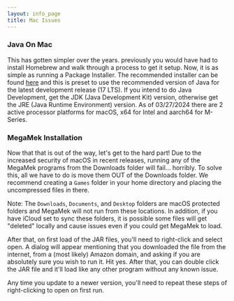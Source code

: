 ```yaml
---
layout: info_page
title: Mac Issues
---
```


### Java On Mac

This has gotten simpler over the years. previously you would have had to install Homebrew and walk through a process to get it setup. Now, it is as simple as running a Package Installer. The recommended installer can be found [here](https://adoptium.net/temurin/releases/?os=mac&version=17) and this is preset to use the recommended version of Java for the latest development release (17 LTS). If you intend to do Java Development, get the JDK (Java Development Kit) version, otherwise get the JRE (Java Runtime Environment) version. As of 03/27/2024 there are 2 active processor platforms for macOS, x64 for Intel and aarch64 for M-Series.

### MegaMek Installation

Now that that is out of the way, let's get to the hard part! Due to the increased security of macOS in recent releases, running any of the MegaMek programs from the Downloads folder will fail... horribly. To solve this, all we have to do is move them OUT of the Downloads folder. We recommend creating a `Games` folder in your home directory and placing the uncompressed files in there.

Note: The `Downloads`, `Documents`, and `Desktop` folders are macOS protected folders and MegaMek will not run from these locations. In addition, if you have iCloud set to sync these folders, it is possible some files will get "deleted" locally and cause issues even if you could get MegaMek to load.

After that, on first load of the JAR files, you'll need to right-click and select open. A dialog will appear mentioning that you downloaded the file from the internet, from a (most likely) Amazon domain, and asking if you are absolutely sure you wish to run it. Hit yes. After that, you can double click the JAR file and it'll load like any other program without any known issue.

Any time you update to a newer version, you'll need to repeat these steps of right-clicking to open on first run.
